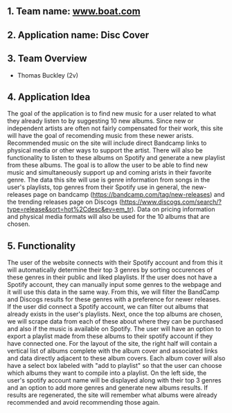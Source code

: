 ## 1. Team name: www.boat.com

## 2. Application name: Disc Cover

## 3. Team Overview
- Thomas Buckley (2v)

## 4. Application Idea
The goal of the application is to find new music for a user related to what they already listen to by suggesting 10 new albums. Since new or independent artists are often not fairly compensated for their work, this site will have the goal of recomending music from these newer arists. Recommended music on the site will include direct Bandcamp links to physical media or other ways to support the artist. There will also be functionality to listen to these albums on Spotify and generate a new playlist from these albums. The goal is to allow the user to be able to find new music and simultaneously support up and coming arists in their favorite genre. The data this site will use is genre information from songs in the user's playlists, top genres from their Spotify use in general, the new-releases page on bandcamp (https://bandcamp.com/tag/new-releases) and the trending releases page on Discogs (https://www.discogs.com/search/?type=release&sort=hot%2Cdesc&ev=em_tr). Data on pricing information and physical media formats will also be used for the 10 albums that are chosen.

## 5. Functionality
The user of the website connects with their Spotify account and from this it will automatically determine their top 3 genres by sorting occurences of these genres in their public and liked playlists. If the user does not have a Spotify account, they can manually input some genres to the webpage and it will use this data in the same way. From this, we will filter the BandCamp and Discogs results for these genres with a preference for newer releases. If the user did connect a Spotify account, we can filter out albums that already exists in the user's playlists. Next, once the top albums are chosen, we will scrape data from each of these about where they can be purchased and also if the music is available on Spotify. The user will have an option to export a playlist made from these albums to their spotify account if they have connected one. 
For the layout of the site, the right half will contain a vertical list of albums complete with the album cover and associated links and data directly adjacent to these album covers. Each album cover will also have a select box labeled with "add to playlist" so that the user can choose which albums they want to compile into a playlist. On the left side, the user's spotify account name will be displayed along with their top 3 genres and an option to add more genres and generate new albums results. If results are regenerated, the site will remember what albums were already recommended and avoid recommending those again.
